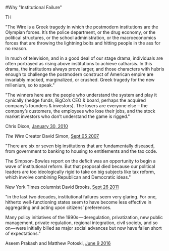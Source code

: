#Why "Institutional Failure"

TH


"The Wire is a Greek tragedy in which the postmodern institutions are the Olympian forces. It’s the police department, or the drug economy, or the political structures, or the school administration, or the macroeconomics forces that are throwing the lightning bolts and hitting people in the ass for no reason. 

In much of television, and in a good deal of our stage drama, individuals are often portrayed as rising above institutions to achieve catharsis. In this drama, the institutions always prove larger, and those characters with hubris enough to challenge the postmodern construct of American empire are invariably mocked, marginalized, or crushed. Greek tragedy for the new millenium, so to speak."

"The winners here are the people who understand the system and play it cynically (hedge funds, BigCo’s CEO & board, perhaps the acquired company’s founders & investors). The losers are everyone else – the company’s customers, the employees who lose their jobs, and the stock market investors who don’t understand the game is rigged."

Chris Dixon, [January 30, 2010](http://cdixon.org/2010/01/30/institutional-failure/)

*The Wire* Creator David Simon, [Sept 05 2007](https://kottke.org/07/09/summer-news-regarding-the-wire)

"There are six or seven big institutions that are fundamentally diseased, from government to banking to housing to entitlements and the tax code.

The Simpson-Bowles report on the deficit was an opportunity to begin a wave of institutional reform. But that proposal died because our political leaders are too ideologically rigid to take on big subjects like tax reform, which involve combining Republican and Democratic ideas."

New York Times columnist David Brooks, [Sept 26 2011](http://www.nytimes.com/2011/09/27/opinion/brooks-the-lost-decade.html?_r=1&amp;ref=opinion)

"in the last two decades, institutional failures seem very glaring. For one, hitherto well-functioning states seem to have become less effective in aggregating and acting upon citizens’ preferences. 

Many policy initiatives of the 1990s — deregulation, privatization, new public management, private regulation, regional integration, civil society, and so on — were initially billed as major social advances but now have fallen short of expectations."

Aseem Prakash and Matthew Potoski, [June 9 2016](https://statecrafting.net/lets-take-institutional-dysfunctionality-more-seriously-140cab573d7e)
